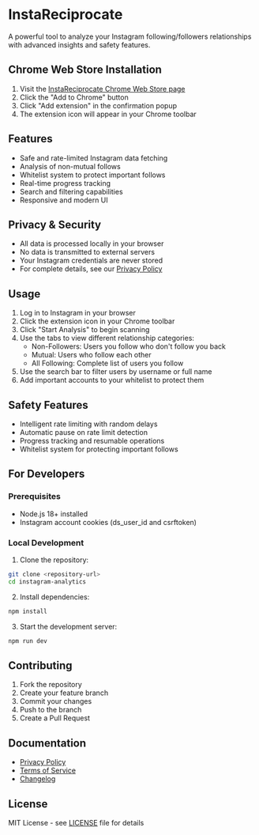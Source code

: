 # InstaReciprocate

A powerful tool to analyze your Instagram following/followers relationships with advanced insights and safety features.

## Chrome Web Store Installation

1. Visit the [InstaReciprocate Chrome Web Store page](https://chrome.google.com/webstore/detail/instareciprocate)
2. Click the "Add to Chrome" button
3. Click "Add extension" in the confirmation popup
4. The extension icon will appear in your Chrome toolbar

## Features

- Safe and rate-limited Instagram data fetching
- Analysis of non-mutual follows
- Whitelist system to protect important follows
- Real-time progress tracking
- Search and filtering capabilities
- Responsive and modern UI

## Privacy & Security

- All data is processed locally in your browser
- No data is transmitted to external servers
- Your Instagram credentials are never stored
- For complete details, see our [Privacy Policy](PRIVACY.md)

## Usage

1. Log in to Instagram in your browser
2. Click the extension icon in your Chrome toolbar
3. Click "Start Analysis" to begin scanning
4. Use the tabs to view different relationship categories:
   - Non-Followers: Users you follow who don't follow you back
   - Mutual: Users who follow each other
   - All Following: Complete list of users you follow
5. Use the search bar to filter users by username or full name
6. Add important accounts to your whitelist to protect them

## Safety Features

- Intelligent rate limiting with random delays
- Automatic pause on rate limit detection
- Progress tracking and resumable operations
- Whitelist system for protecting important follows

## For Developers

### Prerequisites

- Node.js 18+ installed
- Instagram account cookies (ds_user_id and csrftoken)

### Local Development

1. Clone the repository:
```bash
git clone <repository-url>
cd instagram-analytics
```

2. Install dependencies:
```bash
npm install
```

3. Start the development server:
```bash
npm run dev
```

## Contributing

1. Fork the repository
2. Create your feature branch
3. Commit your changes
4. Push to the branch
5. Create a Pull Request

## Documentation

- [Privacy Policy](PRIVACY.md)
- [Terms of Service](TERMS.md)
- [Changelog](CHANGELOG.md)

## License

MIT License - see [LICENSE](LICENSE) file for details 